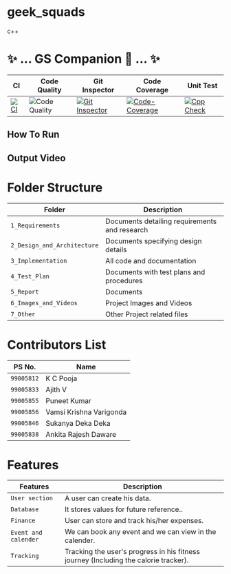 # geek_squads
c++

# ✨ ... GS Companion 🤖 ... ✨

| CI | Code Quality | Git Inspector | Code Coverage | Unit Test |
|----|--------------|---------------|---------------|-----------|
|[![CI](https://github.com/ajith-io/SDLC_18_Geek_Squad/actions/workflows/main.yml/badge.svg)](https://github.com/ajith-io/SDLC_18_Geek_Squad/actions/workflows/main.yml) | ![Code Quality](https://www.code-inspector.com/project/26754/score/svg) | [![Git Inspector](https://github.com/ajith-io/SDLC_18_Geek_Squad/actions/workflows/git_inspector.yml/badge.svg)](https://github.com/ajith-io/SDLC_18_Geek_Squad/actions/workflows/git_inspector.yml) |[![Code-Coverage](https://github.com/ajith-io/SDLC_18_Geek_Squad/actions/workflows/Code-Coverage.yml/badge.svg)](https://github.com/ajith-io/SDLC_18_Geek_Squad/actions/workflows/Code-Coverage.yml) | [![Cpp Check](https://github.com/ajith-io/SDLC_18_Geek_Squad/actions/workflows/pytest.yml/badge.svg)](https://github.com/ajith-io/SDLC_18_Geek_Squad/actions/workflows/pytest.yml)|

## How To Run

## Output Video

# Folder Structure
| Folder | Description |
|--------|-------------|
|`1_Requirements`|  Documents detailing requirements and research     |
|`2_Design_and_Architecture`|Documents specifying design details|
|`3_Implementation`|All code and documentation|
|`4_Test_Plan`|Documents with test plans and procedures|
|`5_Report`|Documents|
|`6_Images_and_Videos`| Project Images and Videos|
|`7_Other`|Other Project related files|

# Contributors List
| PS No. | Name | 
|---------|-----|
|`99005812`| K C Pooja |
|`99005833`|Ajith V| 
|`99005855`|Puneet Kumar |
|`99005856`|Vamsi Krishna Varigonda|
|`99005846`|Sukanya Deka Deka| EVENTS |
|`99005838`|Ankita Rajesh Daware| FINANCE |


# Features #
  Features            | Description
-------------------| -----------------------------------------
`User section`     | A user can create his data.
`Database`         | It stores values for future reference..
`Finance`          | User can store and track his/her expenses.
`Event and calender`| We can book any event and we can view in the calender.
`Tracking`| Tracking the user's progress in his fitness journey (Including the calorie tracker).
